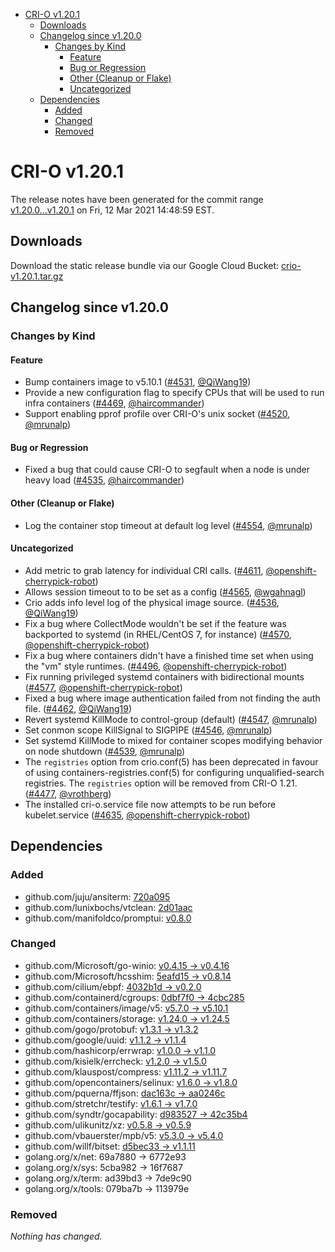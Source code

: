 - [CRI-O v1.20.1](#cri-o-v1201)
  - [Downloads](#downloads)
  - [Changelog since v1.20.0](#changelog-since-v1200)
    - [Changes by Kind](#changes-by-kind)
      - [Feature](#feature)
      - [Bug or Regression](#bug-or-regression)
      - [Other (Cleanup or Flake)](#other-cleanup-or-flake)
      - [Uncategorized](#uncategorized)
  - [Dependencies](#dependencies)
    - [Added](#added)
    - [Changed](#changed)
    - [Removed](#removed)

# CRI-O v1.20.1

The release notes have been generated for the commit range
[v1.20.0...v1.20.1](https://github.com/cri-o/cri-o/compare/v1.20.0...v1.20.1) on Fri, 12 Mar 2021 14:48:59 EST.

## Downloads

Download the static release bundle via our Google Cloud Bucket:
[crio-v1.20.1.tar.gz][0]

[0]: https://storage.googleapis.com/k8s-conform-cri-o/artifacts/crio-v1.20.1.tar.gz

## Changelog since v1.20.0

### Changes by Kind

#### Feature
 - Bump containers image to v5.10.1 ([#4531](https://github.com/cri-o/cri-o/pull/4531), [@QiWang19](https://github.com/QiWang19))
 - Provide a new configuration flag to specify CPUs that will be used to run infra containers ([#4469](https://github.com/cri-o/cri-o/pull/4469), [@haircommander](https://github.com/haircommander))
 - Support enabling pprof profile over CRI-O's unix socket ([#4520](https://github.com/cri-o/cri-o/pull/4520), [@mrunalp](https://github.com/mrunalp))

#### Bug or Regression
 - Fixed a bug that could cause CRI-O to segfault when a node is under heavy load ([#4535](https://github.com/cri-o/cri-o/pull/4535), [@haircommander](https://github.com/haircommander))

#### Other (Cleanup or Flake)
 - Log the container stop timeout at default log level ([#4554](https://github.com/cri-o/cri-o/pull/4554), [@mrunalp](https://github.com/mrunalp))

#### Uncategorized
 - Add metric to grab latency for individual CRI calls. ([#4611](https://github.com/cri-o/cri-o/pull/4611), [@openshift-cherrypick-robot](https://github.com/openshift-cherrypick-robot))
 - Allows session timeout to to be set as a config ([#4565](https://github.com/cri-o/cri-o/pull/4565), [@wgahnagl](https://github.com/wgahnagl))
 - Crio adds info level log of the physical image source. ([#4536](https://github.com/cri-o/cri-o/pull/4536), [@QiWang19](https://github.com/QiWang19))
 - Fix a bug where CollectMode wouldn't be set if the feature was backported to systemd (in RHEL/CentOS 7, for instance) ([#4570](https://github.com/cri-o/cri-o/pull/4570), [@openshift-cherrypick-robot](https://github.com/openshift-cherrypick-robot))
 - Fix a bug where containers didn't have a finished time set when using the "vm" style runtimes. ([#4496](https://github.com/cri-o/cri-o/pull/4496), [@openshift-cherrypick-robot](https://github.com/openshift-cherrypick-robot))
 - Fix running privileged systemd containers with bidirectional mounts ([#4577](https://github.com/cri-o/cri-o/pull/4577), [@openshift-cherrypick-robot](https://github.com/openshift-cherrypick-robot))
 - Fixed a bug where image authentication failed from not finding the auth file. ([#4462](https://github.com/cri-o/cri-o/pull/4462), [@QiWang19](https://github.com/QiWang19))
 - Revert systemd KillMode to control-group (default) ([#4547](https://github.com/cri-o/cri-o/pull/4547), [@mrunalp](https://github.com/mrunalp))
 - Set conmon scope KillSignal to SIGPIPE ([#4546](https://github.com/cri-o/cri-o/pull/4546), [@mrunalp](https://github.com/mrunalp))
 - Set systemd KillMode to mixed for container scopes modifying behavior on node shutdown ([#4539](https://github.com/cri-o/cri-o/pull/4539), [@mrunalp](https://github.com/mrunalp))
 - The `registries` option from crio.conf(5) has been deprecated in favour of using containers-registries.conf(5) for configuring unqualified-search registries.  The `registries` option will be removed from CRI-O 1.21. ([#4477](https://github.com/cri-o/cri-o/pull/4477), [@vrothberg](https://github.com/vrothberg))
 - The installed cri-o.service file now attempts to be run before kubelet.service ([#4635](https://github.com/cri-o/cri-o/pull/4635), [@openshift-cherrypick-robot](https://github.com/openshift-cherrypick-robot))

## Dependencies

### Added
- github.com/juju/ansiterm: [720a095](https://github.com/juju/ansiterm/tree/720a095)
- github.com/lunixbochs/vtclean: [2d01aac](https://github.com/lunixbochs/vtclean/tree/2d01aac)
- github.com/manifoldco/promptui: [v0.8.0](https://github.com/manifoldco/promptui/tree/v0.8.0)

### Changed
- github.com/Microsoft/go-winio: [v0.4.15 → v0.4.16](https://github.com/Microsoft/go-winio/compare/v0.4.15...v0.4.16)
- github.com/Microsoft/hcsshim: [5eafd15 → v0.8.14](https://github.com/Microsoft/hcsshim/compare/5eafd15...v0.8.14)
- github.com/cilium/ebpf: [4032b1d → v0.2.0](https://github.com/cilium/ebpf/compare/4032b1d...v0.2.0)
- github.com/containerd/cgroups: [0dbf7f0 → 4cbc285](https://github.com/containerd/cgroups/compare/0dbf7f0...4cbc285)
- github.com/containers/image/v5: [v5.7.0 → v5.10.1](https://github.com/containers/image/v5/compare/v5.7.0...v5.10.1)
- github.com/containers/storage: [v1.24.0 → v1.24.5](https://github.com/containers/storage/compare/v1.24.0...v1.24.5)
- github.com/gogo/protobuf: [v1.3.1 → v1.3.2](https://github.com/gogo/protobuf/compare/v1.3.1...v1.3.2)
- github.com/google/uuid: [v1.1.2 → v1.1.4](https://github.com/google/uuid/compare/v1.1.2...v1.1.4)
- github.com/hashicorp/errwrap: [v1.0.0 → v1.1.0](https://github.com/hashicorp/errwrap/compare/v1.0.0...v1.1.0)
- github.com/kisielk/errcheck: [v1.2.0 → v1.5.0](https://github.com/kisielk/errcheck/compare/v1.2.0...v1.5.0)
- github.com/klauspost/compress: [v1.11.2 → v1.11.7](https://github.com/klauspost/compress/compare/v1.11.2...v1.11.7)
- github.com/opencontainers/selinux: [v1.6.0 → v1.8.0](https://github.com/opencontainers/selinux/compare/v1.6.0...v1.8.0)
- github.com/pquerna/ffjson: [dac163c → aa0246c](https://github.com/pquerna/ffjson/compare/dac163c...aa0246c)
- github.com/stretchr/testify: [v1.6.1 → v1.7.0](https://github.com/stretchr/testify/compare/v1.6.1...v1.7.0)
- github.com/syndtr/gocapability: [d983527 → 42c35b4](https://github.com/syndtr/gocapability/compare/d983527...42c35b4)
- github.com/ulikunitz/xz: [v0.5.8 → v0.5.9](https://github.com/ulikunitz/xz/compare/v0.5.8...v0.5.9)
- github.com/vbauerster/mpb/v5: [v5.3.0 → v5.4.0](https://github.com/vbauerster/mpb/v5/compare/v5.3.0...v5.4.0)
- github.com/willf/bitset: [d5bec33 → v1.1.11](https://github.com/willf/bitset/compare/d5bec33...v1.1.11)
- golang.org/x/net: 69a7880 → 6772e93
- golang.org/x/sys: 5cba982 → 16f7687
- golang.org/x/term: ad39bd3 → 7de9c90
- golang.org/x/tools: 079ba7b → 113979e

### Removed
_Nothing has changed._
